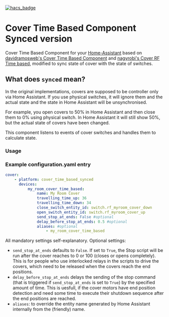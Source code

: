 [![hacs_badge](https://img.shields.io/badge/HACS-Default-orange.svg?style=for-the-badge)](https://github.com/custom-components/hacs)

# Cover Time Based Component Synced version

Cover Time Based Component for your [Home-Assistant](http://www.home-assistant.io) based on [davidramosweb's Cover Time Based Component](https://github.com/davidramosweb/home-assistant-custom-components-cover-time-based) and [nagyrobi's Cover RF Time based](https://github.com/nagyrobi/home-assistant-custom-components-cover-rf-time-based/),
modified to sync state of cover with the state of switches.

## What does `synced` mean?

In the original implementations, covers are supposed to be controller only via Home Assistant.
If you use physical switches, it will ignore them and the actual state and the state in Home Assistant will be unsynchronised.

For example, you open covers to 50% in Home Assistant and then close them to 0% using physical switch.
In Home Assistant it will still show 50%, but the actual state of covers have been changed.

This component listens to events of cover switches and handles them to calculate state.

### Usage

### Example configuration.yaml entry

```yaml
cover:
    - platform: cover_time_based_synced
      devices:
          my_room_cover_time_based:
              name: My Room Cover
              travelling_time_up: 36
              travelling_time_down: 34
              close_switch_entity_id: switch.rf_myroom_cover_down
              open_switch_entity_id: switch.rf_myroom_cover_up
              send_stop_at_ends: False #optional
              delay_before_stop_at_ends: 0.5 #optional
              aliases: #optional
                  - my_room_cover_time_based
```

All mandatory settings self-explanatory.
Optional settings:

-   `send_stop_at_ends` defaults to `False`. If set to `True`, the Stop script will be run after the cover reaches to 0 or 100 (closes or opens completely). This is for people who use interlocked relays in the scripts to drive the covers, which need to be released when the covers reach the end positions.
-   `delay_before_stop_at_ends` delays the sending of the stop command (that is triggered if `send_stop_at_ends` is set to `True`) by the specified amount of time. This is uesfull, if the cover motors have end position detection and need some time to execute their shutdown sequence after the end positions are reached.
-   `aliases`: to override the entity name generated by Home Assistant internally from the (friendly) name.
